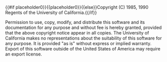 {{#if placeholder0}}{{placeholder0}}{{else}}Copyright (C) 1985, 1990 Regents of the University of California.{{/if}}

 Permission to use, copy, modify, and distribute this software and its documentation for any purpose and without fee is hereby granted, provided that the above copyright notice appear in all copies. The University of California makes no representations about the suitability of this software for any purpose. It is provided &quot;as is&quot; without express or implied warranty. Export of this software outside of the United States of America may require an export license.